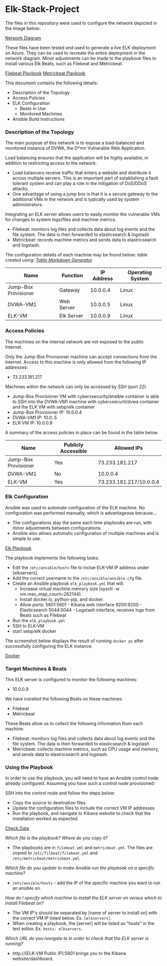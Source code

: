 # Elk-Stack-Project

The files in this repository were used to configure the network depicted in the image below:

[Network Diagram](https://github.com/ikcandido/Elk-Stack-Project/blob/master/Diagrams/Network_Diagram.png)

These files have been tested and used to generate a live ELK deployment on Azure. They can be used to recreate the entire deployment in the network diagram. Minor adjustments can be made to the playbook files to install various Elk Beats, such as Filebeat and Metricbeat.

[Filebeat Playbook](https://github.com/ikcandido/Elk-Stack-Project/blob/master/Ansible/filebeat_playbook.yml)
[Metricbeat Playbook](https://github.com/ikcandido/Elk-Stack-Project/blob/master/Ansible/metricbeat_playbook.yml)

This document contains the following details:
- Description of the Topology
- Access Policies
- ELK Configuration
  - Beats in Use
  - Monitored Machines
- Ansible Build Instructions

### Description of the Topology

The main purpose of this network is to expose a load-balanced and monitored instance of DVWA, the D*mn Vulnerable Web Application.

Load balancing ensures that the application will be highly available, in addition to restricting access to the network.
- Load balancers receive traffic that enters a website and distribute it across multiple servers. This is an important part of establishing a fault tolerant system and can play a role in the mitigation of DoS/DDoS attacks.
- One advantage of using a jump box is that it is a secure gateway to the additional VMs in the network and is typically used by system administrators. 

Integrating an ELK server allows users to easily monitor the vulnerable VMs for changes to system logs/files and machine metrics.
- Filebeat: monitors log files and collects data about log events and the file system. The data is then forwarded to elasticsearch & logstash
- Metricbeat: records machine metrics and sends data to elastricsearch and logstash.

The configuration details of each machine may be found below:
*table created using: [Table Markdown Generator](https://www.tablesgenerator.com/markdown_tables)*

| Name                | Function   | IP Address | Operating System |
|---------------------|------------|------------|------------------|
| Jump-Box Provisioner| Gateway    | 10.0.0.4   | Linux            |
| DVWA-VM1            | Web Server | 10.0.0.5   | Linux            |
| ELK-VM              | Elk Server | 10.0.0.9   | Linux            |

### Access Policies

The machines on the internal network are not exposed to the public Internet.

Only the Jump-Box Provisioner machine can accept connections from the Internet. Access to this machine is only allowed from the following IP addresses:
- 73.233.181.217

Machines within the network can only be accessed by SSH (port 22).
- Jump-Box Provisioner VM with cyberxsecurity/ansible container is able to SSH into the DVWA-VM1 machine with cyberxsecurit/dvwa container and the ELK VM with sebp/elk container
- Jump-Box Provisioner IP: 10.0.0.4
- DVWA-VM1 IP: 10.0..5
- ELK-VM IP: 10.0.0.9

A summary of the access policies in place can be found in the table below.

| Name                 | Publicly Accessible | Allowed IPs             |
|----------------------|---------------------|-------------------------|
| Jump-Box Provisioner | Yes                 | 73.233.181.217          |
| DVWA-VM1             | No                  | 10.0.0.4                |
| ELK-VM               | Yes                 | 73.233.181.217/10.0.0.4 |

### Elk Configuration

Ansible was used to automate configuration of the ELK machine. No configuration was performed manually, which is advantageous because...
- The configurations stay the same each time playbooks are run, with minor adjustments between configurations.
- Ansible also allows automatic configuration of multiple machines and is simple to use.

[Elk Playbook](https://github.com/ikcandido/Elk-Stack-Project/blob/master/Ansible/elk_playbook.yml)

The playbook implements the following tasks:
- Edit the `/etc/ansible/hosts` file to inclue ELK-VM IP address under [elkservers].
- Add the correct username to the `/etc/ansible/ansible.cfg` file.
- Create an Ansible playbook `elk_playbook.yml` that will: 
  - Increase virtual machine memory size (sysctl -w vm.max_map_count=262144).
  - Install  docker.io, python-pip, and docker.
  - Allow ports:
      5601:5601 - Kibana web interface
      9200:9200 - Elasticsearch
      5044:5044 - Logstash interface, receives logs from Beats such as Filebeat
- Run the `elk_playbook.yml`
- SSH to ELK-VM
- start sebp/elk docker

The screenshot below displays the result of running `docker ps` after successfully configuring the ELK instance.

[Docker](https://github.com/ikcandido/Elk-Stack-Project/blob/master/Images/docker_ps.png)

### Target Machines & Beats
This ELK server is configured to monitor the following machines:
- 10.0.0.9

We have installed the following Beats on these machines:
- Filebeat
- Metricbeat

These Beats allow us to collect the following information from each machine:
- Filebeat: monitors log files and collects data about log events and the file system. The data is then forwarded to elasticsearch & logstash
- Metricbeat: collects machine metrics, such as CPU usage and memory, and sends data to elastricsearch and logstash.

### Using the Playbook
In order to use the playbook, you will need to have an Ansible control node already configured. Assuming you have such a control node provisioned:

SSH into the control node and follow the steps below:
- Copy the source to destination files.
- Update the configuration files to include the correct VM IP addresses
- Run the playbook, and navigate to Kibana website to check that the installation worked as expected.

[Check Data](https://github.com/ikcandido/Elk-Stack-Project/blob/master/Images/Kibana_site.png)

*Which file is the playbook? Where do you copy it?*
- The playbooks are in `filebeat.yml` and `metricbeat.yml`. The files are copied to `/etc/filbeat/filebeat.yml` and `/etc/metricbeat/metricbeat.yml`.

*Which file do you update to make Ansible run the playbook on a specific machine?*
- `/etc/ansible/hosts` - add the IP of the specific machine you want to run an ansible on.

*How do I specify which machine to install the ELK server on versus which to install Filebeat on?*
- The VM IP's should be separated by [name of server to install on] with the correct VM IP listed below. Ex. `[elkservers]`.
- When creating a playbook, the [server] will be listed as "hosts" in the text editor. Ex. `hosts: elkservers`.

*Which URL do you navigate to in order to check that the ELK server is running?*
- http://[ELK-VM Public IP]:5601 brings you to the Kibana website/dashboard.

